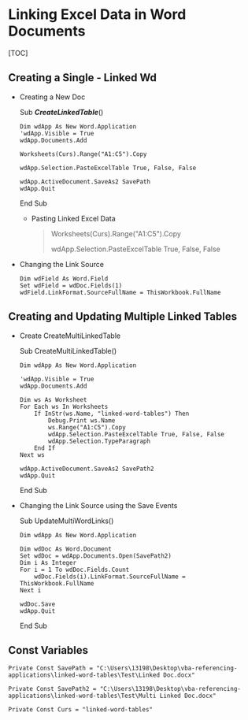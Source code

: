 # Linking Excel Data in Word Documents

[TOC]

## Creating a Single - Linked Wd

- Creating a New Doc

  Sub ***CreateLinkedTable***()

  

  ```
  Dim wdApp As New Word.Application
  'wdApp.Visible = True
  wdApp.Documents.Add
  
  Worksheets(Curs).Range("A1:C5").Copy
  
  wdApp.Selection.PasteExcelTable True, False, False
  
  wdApp.ActiveDocument.SaveAs2 SavePath
  wdApp.Quit
  ```

  End Sub

  - Pasting Linked Excel Data

    > Worksheets(Curs).Range("A1:C5").Copy
    >
    > wdApp.Selection.PasteExcelTable True, False, False



- Changing the Link Source

  

  ```
  Dim wdField As Word.Field
  Set wdField = wdDoc.Fields(1)
  wdField.LinkFormat.SourceFullName = ThisWorkbook.FullName
  ```

  

## Creating and Updating Multiple Linked Tables

- Create CreateMultiLinkedTable

  Sub CreateMultiLinkedTable()

  

      Dim wdApp As New Word.Application
      
      'wdApp.Visible = True
      wdApp.Documents.Add
      
      Dim ws As Worksheet
      For Each ws In Worksheets
          If InStr(ws.Name, "linked-word-tables") Then
              Debug.Print ws.Name
              ws.Range("A1:C5").Copy
              wdApp.Selection.PasteExcelTable True, False, False
              wdApp.Selection.TypeParagraph
          End If
      Next ws
      
      wdApp.ActiveDocument.SaveAs2 SavePath2
      wdApp.Quit

  End Sub

- Changing the Link Source using the Save Events

  Sub UpdateMultiWordLinks()

  

      Dim wdApp As New Word.Application
      
      Dim wdDoc As Word.Document
      Set wdDoc = wdApp.Documents.Open(SavePath2)
      Dim i As Integer
      For i = 1 To wdDoc.Fields.Count
          wdDoc.Fields(i).LinkFormat.SourceFullName = ThisWorkbook.FullName
      Next i
      
      wdDoc.Save
      wdApp.Quit

  End Sub

## Const Variables

```
Private Const SavePath = "C:\Users\13198\Desktop\vba-referencing-applications\linked-word-tables\Test\Linked Doc.docx"

Private Const SavePath2 = "C:\Users\13198\Desktop\vba-referencing-applications\linked-word-tables\Test\Multi Linked Doc.docx"

Private Const Curs = "linked-word-tables"
```